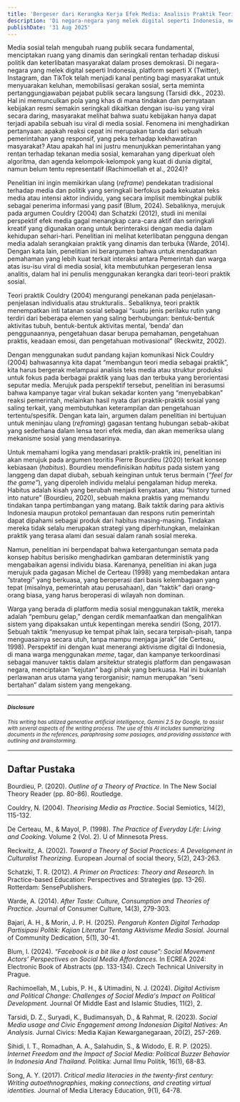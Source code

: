 ```yaml
---
title: 'Bergeser dari Kerangka Kerja Efek Media: Analisis Praktik Teori terhadap Interaksi Digital antara Pemerintah dan Netizen di Indonesia'
description: 'Di negara-negara yang melek digital seperti Indonesia, media sosial telah menjadi kanal penting bagi masyarakat untuk menyampaikan aspirasi dan berdemokrasi. Hal ini memunculkan pola yang khas di mana tindakan dan pernyataan kebijakan resmi seringkali dikaitkan dengan isu-isu yang viral secara daring, hingga masyarakat melihat bahwa suatu kebijakan hanya dapat terjadi apabila sebuah isu viral di media sosial. Fenomena ini menghadirkan pertanyaan: Apakah reaksi cepat ini merupakan tanda dari sebuah pemerintahan yang responsif, yang peka terhadap kekhawatiran masyarakat? Atau apakah hal ini justru menunjukkan pemerintahan yang rentan terhadap tekanan media sosial, kemarahan yang diperkuat oleh algoritma, dan agenda kelompok-kelompok yang kuat di dunia digital, namun belum tentu representatif?'
publishDate: '31 Aug 2025'
---
```


Media sosial telah mengubah ruang publik secara fundamental, menciptakan ruang yang dinamis dan seringkali rentan terhadap diskusi politik dan keterlibatan masyarakat dalam proses demokrasi. Di negara-negara yang melek digital seperti Indonesia, platform seperti X (Twitter), Instagram, dan TikTok telah menjadi kanal penting bagi masyarakat untuk menyuarakan keluhan, memobilisasi gerakan sosial, serta meminta pertanggungjawaban pejabat publik secara langsung (Tarsidi dkk., 2023). Hal ini memunculkan pola yang khas di mana tindakan dan pernyataan kebijakan resmi semakin seringkali dikaitkan dengan isu-isu yang viral secara daring, masyarakat melihat bahwa suatu kebijakan hanya dapat terjadi apabila sebuah isu viral di media sosial. Fenomena ini menghadirkan pertanyaan: apakah reaksi cepat ini merupakan tanda dari sebuah pemerintahan yang responsif, yang peka terhadap kekhawatiran masyarakat? Atau apakah hal ini justru menunjukkan pemerintahan yang rentan terhadap tekanan media sosial, kemarahan yang diperkuat oleh algoritma, dan agenda kelompok-kelompok yang kuat di dunia digital, namun belum tentu representatif (Rachimoellah et al., 2024)?

Penelitian ini ingin memikirkan ulang (*reframe*) pendekatan tradisional terhadap media dan politik yang seringkali berfokus pada kekuatan teks media atau intensi aktor individu, yang secara implisit membingkai publik sebagai penerima informasi yang pasif (Blum, 2024). Sebaliknya, merujuk pada argumen Couldry (2004) dan Schatzki (2012), studi ini menilai perspektif efek media gagal menangkap cara-cara aktif dan seringkali kreatif yang digunakan orang untuk berinteraksi dengan media dalam kehidupan sehari-hari. Penelitian ini melihat keterlibatan pengguna dengan media adalah serangkaian praktik yang dinamis dan terbuka (Warde, 2014). Dengan kata lain, penelitian ini berargumen bahwa untuk mendapatkan pemahaman yang lebih kuat terkait interaksi antara Pemerintah dan warga atas isu-isu viral di media sosial, kita membutuhkan pergeseran lensa analitis, dalam hal ini penulis menggunakan kerangka dari teori-teori praktik sosial.

Teori praktik Couldry (2004) mengurangi penekanan pada penjelasan-penjelasan individualis atau strukturalis.. Sebaliknya, teori praktik menempatkan inti tatanan sosial sebagai “suatu jenis perilaku rutin yang terdiri dari beberapa elemen yang saling berhubungan: bentuk-bentuk aktivitas tubuh, bentuk-bentuk aktivitas mental, ‘benda’ dan penggunaannya, pengetahuan dasar berupa pemahaman, pengetahuan praktis, keadaan emosi, dan pengetahuan motivasional” (Reckwitz, 2002).

Dengan menggunakan sudut pandang  kajian komunikasi Nick Couldry (2004) bahwasannya kita dapat “membangun teori media sebagai praktik”, kita harus bergerak melampaui analisis teks media atau struktur produksi untuk fokus pada berbagai praktik yang luas dan terbuka yang berorientasi seputar media. Merujuk pada perspektif tersebut, penelitian ini berasumsi bahwa kampanye tagar viral bukan sekadar konten yang “menyebabkan” reaksi pemerintah, melainkan hasil nyata dari praktik-praktik sosial yang saling terkait, yang membutuhkan keterampilan dan pengetahuan tertentu/spesifik. Dengan kata lain, argumen dalam penelitian ini bertujuan untuk meninjau ulang (*reframing*) gagasan tentang hubungan sebab-akibat yang sederhana dalam lensa teori efek media, dan akan  memeriksa ulang mekanisme sosial yang mendasarinya.

Untuk memahami logika yang mendasari praktik-praktik ini, penelitian ini akan merujuk pada argumen teoritis Pierre Bourdieu (2020) terkait konsep kebiasaan (*habitus*). Bourdieu mendefinisikan *habitus* pada sistem yang langgeng dan dapat diubah, sebuah keinginan untuk terus bermain (*“feel for the game”*), yang diperoleh individu melalui pengalaman hidup mereka. Habitus adalah kisah yang berubah menjadi kenyataan, atau “history turned into nature” (Bourdieu, 2020), sebuah makna praktis yang memandu tindakan tanpa pertimbangan yang matang. Baik taktik daring para aktivis Indonesia maupun protokol pemantauan dan respons rutin pemerintah dapat dipahami sebagai produk dari habitus masing-masing. Tindakan mereka tidak selalu merupakan strategi yang diperhitungkan, melainkan praktik yang terasa alami dan sesuai dalam ranah sosial mereka.

Namun, penelitian ini berpendapat bahwa ketergantungan semata pada konsep habitus berisiko menghadirkan gambaran deterministik yang mengabaikan agensi individu biasa. Karenanya, penelitian ini akan juga merujuk pada gagasan Michel de Certeau (1998) yang membedakan antara ”strategi” yang berkuasa, yang beroperasi dari basis kelembagaan yang tepat (misalnya, pemerintah atau perusahaan), dan “taktik” dari orang-orang biasa, yang harus beroperasi di wilayah non dominan.

Warga yang berada di platform media sosial menggunakan taktik, mereka adalah “pemburu gelap,” dengan cerdik memanfaatkan dan mengalihkan sistem yang dipaksakan untuk kepentingan mereka sendiri (Song, 2017). Sebuah taktik “menyusup ke tempat pihak lain, secara terpisah-pisah, tanpa menguasainya secara utuh, tanpa mampu menjaga jarak” (de Certeau, 1998). Perspektif ini dengan kuat menerangi aktivisme digital di Indonesia, di mana warga menggunakan *meme*, tagar, dan kampanye terkoordinasi sebagai manuver taktis dalam arsitektur strategis platform dan pengawasan negara, menciptakan “kejutan” bagi pihak yang berkuasa. Hal ini bukanlah perlawanan arus utama yang terorganisir; namun merupakan “seni bertahan” dalam sistem yang mengekang.

---

#### <small>*Disclosure*</small>

<small>*This writing has utilized generative artificial intelligence, Gemini 2.5 by Google, to assist with several aspects of the writing process. The use of this AI includes summarizing documents in the references, paraphrasing some passages, and providing assistance with outlining and brainstorming.*</small>

---

## Daftar Pustaka

Bourdieu, P. (2020). *Outline of a Theory of Practice.* In The New Social Theory Reader (pp. 80-86). Routledge.

Couldry, N. (2004). *Theorising Media as Practice*. Social Semiotics, 14(2), 115-132.

De Certeau, M., & Mayol, P. (1998). *The Practice of Everyday Life: Living and Cooking.* Volume 2 (Vol. 2). U of Minnesota Press.

Reckwitz, A. (2002). *Toward a Theory of Social Practices: A Development in Culturalist Theorizing.* European Journal of social theory, 5(2), 243-263.

Schatzki, T. R. (2012). *A Primer on Practices: Theory and Research.* In Practice-based Education: Perspectives and Strategies (pp. 13-26). Rotterdam: SensePublishers.

Warde, A. (2014). *After Taste: Culture, Consumption and Theories of Practice.* Journal of Consumer Culture, 14(3), 279-303.

Bajari, A. H., & Morin, J. P. H. (2025). *Pengaruh Konten Digital Terhadap Partisipasi Politik: Kajian Literatur Tentang Aktivisme Media Sosial.* Journal of Community Dedication, 5(1), 30-41.

Blum, I. (2024). *“Facebook is a bit like a lost cause”: Social Movement Actors’ Perspectives on Social Media Affordances.* In ECREA 2024: Electronic Book of Abstracts (pp. 133-134). Czech Technical University in Prague.

Rachimoellah, M., Lubis, P. H., & Utimadini, N. J. (2024). *Digital Activism and Political Change: Challenges of Social Media's Impact on Political Development.* Journal Of Middle East and Islamic Studies, 11(2), 2\.

Tarsidi, D. Z., Suryadi, K., Budimansyah, D., & Rahmat, R. (2023). *Social Media usage and Civic Engagement among Indonesian Digital Natives: An Analysis.* Jurnal Civics: Media Kajian Kewarganegaraan, 20(2), 257-269.

Sihidi, I. T., Romadhan, A. A., Salahudin, S., & Widodo, E. R. P. (2025). *Internet Freedom and the Impact of Social Media: Political Buzzer Behavior In Indonesia And Thailand.* Politika: Jurnal Ilmu Politik, 16(1), 68-83.

Song, A. Y. (2017). *Critical media literacies in the twenty-first century: Writing autoethnographies, making connections, and creating virtual identities.* Journal of Media Literacy Education, 9(1), 64-78.